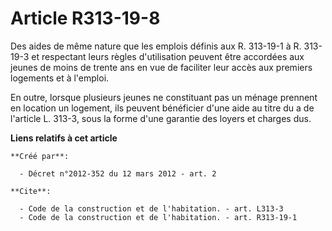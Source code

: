 # Article R313-19-8

Des aides de même nature que les emplois définis aux R. 313-19-1 à R. 313-19-3 et respectant leurs règles d'utilisation
peuvent être accordées aux jeunes de moins de trente ans en vue de faciliter leur accès aux premiers logements et à
l'emploi. 

En outre, lorsque plusieurs jeunes ne constituant pas un ménage prennent en location un logement, ils peuvent bénéficier
d'une aide au titre du a de l'article L. 313-3, sous la forme d'une garantie des loyers et charges dus.

**Liens relatifs à cet article**

	**Créé par**:

	  - Décret n°2012-352 du 12 mars 2012 - art. 2

	**Cite**:

	  - Code de la construction et de l'habitation. - art. L313-3
	  - Code de la construction et de l'habitation. - art. R313-19-1
